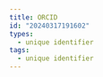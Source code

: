 ```yaml
---
title: ORCID
id: "20240317191602"
types:
  - unique identifier
tags:
  - unique identifier
---
```


